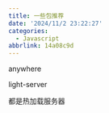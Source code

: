 ```yaml
---
title: 一些包推荐
date: '2024/11/2 23:22:27'
categories:
  - Javascript
abbrlink: 14a08c9d
---
```

anywhere

light-server 


都是热加载服务器